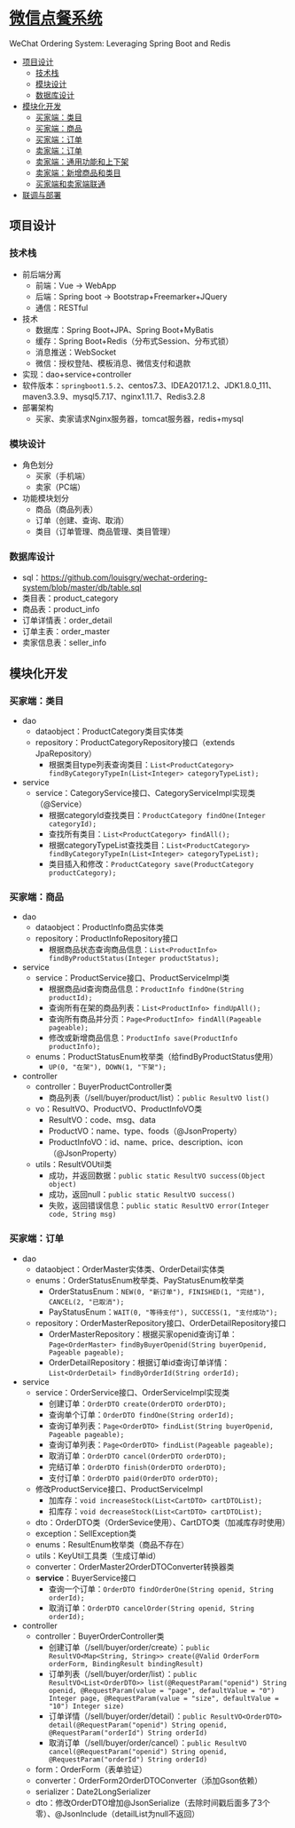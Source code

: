 # [微信点餐系统](https://coding.imooc.com/class/117.html)
WeChat Ordering System: Leveraging Spring Boot and Redis


- [项目设计](#项目设计)
    - [技术栈](#技术栈)
    - [模块设计](#模块设计)
    - [数据库设计](#数据库设计)
- [模块化开发](#模块化开发)
    - [买家端：类目](#买家端：类目)
    - [买家端：商品](#买家端：商品)
    - [买家端：订单](#买家端：订单)
    - [卖家端：订单](#卖家端：订单)
    - [卖家端：通用功能和上下架](#卖家端：通用功能和上下架)
    - [卖家端：新增商品和类目](#卖家端：新增商品和类目)
    - [买家端和卖家端联通](#买家端和卖家端联通)
- [联调与部署](#联调与部署)


## 项目设计
### 技术栈
- 前后端分离
    - 前端：Vue -> WebApp
    - 后端：Spring boot -> Bootstrap+Freemarker+JQuery
    - 通信：RESTful
- 技术
    - 数据库：Spring Boot+JPA、Spring Boot+MyBatis
    - 缓存：Spring Boot+Redis（分布式Session、分布式锁）
    - 消息推送：WebSocket
    - 微信：授权登陆、模板消息、微信支付和退款
- 实现：dao+service+controller
- 软件版本：`springboot1.5.2`、centos7.3、IDEA2017.1.2、JDK1.8.0_111、maven3.3.9、mysql5.7.17、nginx1.11.7、Redis3.2.8
- 部署架构
    - 买家、卖家请求Nginx服务器，tomcat服务器，redis+mysql

### 模块设计
- 角色划分
    - 买家（手机端）
    - 卖家（PC端）
- 功能模块划分
    - 商品（商品列表）
    - 订单（创建、查询、取消）
    - 类目（订单管理、商品管理、类目管理）


### 数据库设计
- sql：https://github.com/louisgry/wechat-ordering-system/blob/master/db/table.sql
- 类目表：product_category
- 商品表：product_info
- 订单详情表：order_detail
- 订单主表：order_master
- 卖家信息表：seller_info 

## 模块化开发
### 买家端：类目
- dao
    - dataobject：ProductCategory类目实体类
    - repository：ProductCategoryRepository接口（extends JpaRepository）
        - 根据类目type列表查询类目：`List<ProductCategory> findByCategoryTypeIn(List<Integer> categoryTypeList);`
- service
    - service：CategoryService接口、CategoryServiceImpl实现类（@Service）
        - 根据categoryId查找类目：`ProductCategory findOne(Integer categoryId);`
        - 查找所有类目：`List<ProductCategory> findAll();`
        - 根据categoryTypeList查找类目：`List<ProductCategory> findByCategoryTypeIn(List<Integer> categoryTypeList);`
        - 类目插入和修改：`ProductCategory save(ProductCategory productCategory);`

### 买家端：商品
- dao
    - dataobject：ProductInfo商品实体类
    - repository：ProductInfoRepository接口
        - 根据商品状态查询商品信息：`List<ProductInfo> findByProductStatus(Integer productStatus);`
- service
    - service：ProductService接口、ProductServiceImpl类
        - 根据商品id查询商品信息：`ProductInfo findOne(String productId);`
        - 查询所有在架的商品列表：`List<ProductInfo> findUpAll();`
        - 查询所有商品并分页：`Page<ProductInfo> findAll(Pageable pageable);`
        - 修改或新增商品信息：`ProductInfo save(ProductInfo productInfo);`
    - enums：ProductStatusEnum枚举类（给findByProductStatus使用）
        - `UP(0, "在架"), DOWN(1, "下架");`
- controller
    - controller：BuyerProductController类
        - 商品列表（/sell/buyer/product/list）：`public ResultVO list()`
    - vo：ResultVO、ProductVO、ProductInfoVO类
        - ResultVO：code、msg、data
        - ProductVO：name、type、foods（@JsonProperty）
        - ProductInfoVO：id、name、price、description、icon（@JsonProperty）
    - utils：ResultVOUtil类
        - 成功，并返回数据：`public static ResultVO success(Object object)`
        - 成功，返回null：`public static ResultVO success()`
        - 失败，返回错误信息：`public static ResultVO error(Integer code, String msg)`


### 买家端：订单
- dao
    - dataobject：OrderMaster实体类、OrderDetail实体类
    - enums：OrderStatusEnum枚举类、PayStatusEnum枚举类
        - OrderStatusEnum：`NEW(0, "新订单"), FINISHED(1, "完结"), CANCEL(2, "已取消");`
        - PayStatusEnum：`WAIT(0, "等待支付"), SUCCESS(1, "支付成功");`
    - repository：OrderMasterRepository接口、OrderDetailRepository接口
        - OrderMasterRepository：根据买家openid查询订单：`Page<OrderMaster> findByBuyerOpenid(String buyerOpenid, Pageable pageable);`
        - OrderDetailRepository：根据订单id查询订单详情：`List<OrderDetail> findByOrderId(String orderId);`
- service
    - service：OrderService接口、OrderServiceImpl实现类
        - 创建订单：`OrderDTO create(OrderDTO orderDTO);`
        - 查询单个订单：`OrderDTO findOne(String orderId);`
        - 查询订单列表：`Page<OrderDTO> findList(String buyerOpenid, Pageable pageable);`
        - 查询订单列表：`Page<OrderDTO> findList(Pageable pageable);`
        - 取消订单：`OrderDTO cancel(OrderDTO orderDTO);`
        - 完结订单：`OrderDTO finish(OrderDTO orderDTO);`
        - 支付订单：`OrderDTO paid(OrderDTO orderDTO);`
    - 修改ProductService接口、ProductServiceImpl
        - 加库存：`void increaseStock(List<CartDTO> cartDTOList);`
        - 扣库存：`void decreaseStock(List<CartDTO> cartDTOList);`
    - dto：OrderDTO类（OrderSevice使用）、CartDTO类（加减库存时使用）
    - exception：SellException类
    - enums：ResultEnum枚举类（商品不存在）
    - utils：KeyUtil工具类（生成订单id）
    - converter：OrderMaster2OrderDTOConverter转换器类
    - **service**：BuyerService接口
        - 查询一个订单：`OrderDTO findOrderOne(String openid, String orderId);`
        - 取消订单：`OrderDTO cancelOrder(String openid, String orderId);`
- controller
    - controller：BuyerOrderController类
        - 创建订单（/sell/buyer/order/create）：`public ResultVO<Map<String, String>> create(@Valid OrderForm orderForm, BindingResult bindingResult)`
        - 订单列表（/sell/buyer/order/list）：`public ResultVO<List<OrderDTO>> list(@RequestParam("openid") String openid, @RequestParam(value = "page", defaultValue = "0") Integer page, @RequestParam(value = "size", defaultValue = "10") Integer size) `
        - 订单详情（/sell/buyer/order/detail）：`public ResultVO<OrderDTO> detail(@RequestParam("openid") String openid, @RequestParam("orderId") String orderId)`
        - 取消订单（/sell/buyer/order/cancel）：`public ResultVO cancel(@RequestParam("openid") String openid, @RequestParam("orderId") String orderId)`
    - form：OrderForm（表单验证）
    - converter：OrderForm2OrderDTOConverter（添加Gson依赖）
    - serializer：Date2LongSerializer
    - dto：修改OrderDTO增加@JsonSerialize（去除时间戳后面多了3个零）、@JsonInclude（detailList为null不返回）